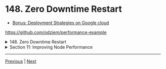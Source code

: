 # 148. Zero Downtime Restart

-   [Bonus: Deployment Strategies on Google cloud](https://cloud.google.com/architecture/application-deployment-and-testing-strategies)

https://github.com/odziem/performance-example

<details>
  <summary> 148. Zero Downtime Restart </summary>

  - run server.js `pm2 monit` and `pm2 reload server`

<p align="center" >
    <img src="../imags/148_Zero-Downtime-Restart.png" width="90%" > 
</p>   

</details>

<details>
  <summary> Section 11: Improving Node Performance </summary>

  - [Codebase: performance-example](../src/s11_performance-example/)

</details>

---

[Previous](./147_Managing-Live-Clusters-With-PM2.md) | [Next](./149_Improving-Performance-Of-Our-NASA-Project.md)